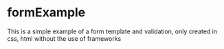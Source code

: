 # formExample

This is a simple example of a form template and validation, only created in css, html without the use of frameworks
